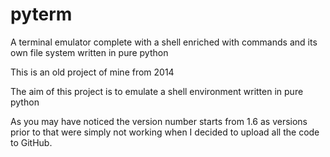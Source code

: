 # pyterm
A terminal emulator complete with a shell enriched with commands and its own file system written in pure python

This is an old project of mine from 2014

The aim of this project is to emulate a shell environment written in pure python

As you may have noticed the version number starts from 1.6 as versions prior to that were simply not working when I
decided to upload all the code to GitHub.
